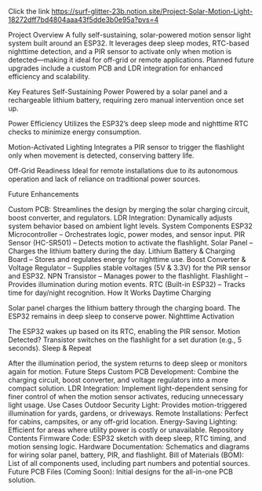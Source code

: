 Click the link https://surf-glitter-23b.notion.site/Project-Solar-Motion-Light-18272dff7bd4804aaa43f5dde3b0e95a?pvs=4

Project Overview
A fully self-sustaining, solar-powered motion sensor light system built around an ESP32. It leverages deep sleep modes, RTC-based nighttime detection, and a PIR sensor to activate only when motion is detected—making it ideal for off-grid or remote applications. Planned future upgrades include a custom PCB and LDR integration for enhanced efficiency and scalability.

Key Features
Self-Sustaining Power
Powered by a solar panel and a rechargeable lithium battery, requiring zero manual intervention once set up.

Power Efficiency
Utilizes the ESP32’s deep sleep mode and nighttime RTC checks to minimize energy consumption.

Motion-Activated Lighting
Integrates a PIR sensor to trigger the flashlight only when movement is detected, conserving battery life.

Off-Grid Readiness
Ideal for remote installations due to its autonomous operation and lack of reliance on traditional power sources.

Future Enhancements

Custom PCB: Streamlines the design by merging the solar charging circuit, boost converter, and regulators.
LDR Integration: Dynamically adjusts system behavior based on ambient light levels.
System Components
ESP32 Microcontroller – Orchestrates logic, power modes, and sensor input.
PIR Sensor (HC-SR501) – Detects motion to activate the flashlight.
Solar Panel – Charges the lithium battery during the day.
Lithium Battery & Charging Board – Stores and regulates energy for nighttime use.
Boost Converter & Voltage Regulator – Supplies stable voltages (5V & 3.3V) for the PIR sensor and ESP32.
NPN Transistor – Manages power to the flashlight.
Flashlight – Provides illumination during motion events.
RTC (Built-in ESP32) – Tracks time for day/night recognition.
How It Works
Daytime Charging

Solar panel charges the lithium battery through the charging board.
The ESP32 remains in deep sleep to conserve power.
Nighttime Activation

The ESP32 wakes up based on its RTC, enabling the PIR sensor.
Motion Detected? Transistor switches on the flashlight for a set duration (e.g., 5 seconds).
Sleep & Repeat

After the illumination period, the system returns to deep sleep or monitors again for motion.
Future Steps
Custom PCB Development: Combine the charging circuit, boost converter, and voltage regulators into a more compact solution.
LDR Integration: Implement light-dependent sensing for finer control of when the motion sensor activates, reducing unnecessary light usage.
Use Cases
Outdoor Security Light: Provides motion-triggered illumination for yards, gardens, or driveways.
Remote Installations: Perfect for cabins, campsites, or any off-grid location.
Energy-Saving Lighting: Efficient for areas where utility power is costly or unavailable.
Repository Contents
Firmware Code: ESP32 sketch with deep sleep, RTC timing, and motion sensing logic.
Hardware Documentation: Schematics and diagrams for wiring solar panel, battery, PIR, and flashlight.
Bill of Materials (BOM): List of all components used, including part numbers and potential sources.
Future PCB Files (Coming Soon): Initial designs for the all-in-one PCB solution.
